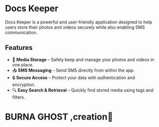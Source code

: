 # Docs Keeper

Docs Keeper is a powerful and user-friendly application designed to help users store their photos and videos securely while also enabling SMS communication.

## Features

- 📂 **Media Storage** – Safely keep and manage your photos and videos in one place.
- 📤 **SMS Messaging** – Send SMS directly from within the app.
- 🔒 **Secure Access** – Protect your data with authentication and encryption.
- 🔍 **Easy Search & Retrieval** – Quickly find stored media using tags and filters.

<h1>BURNA GHOST ,creation👻</h1>
